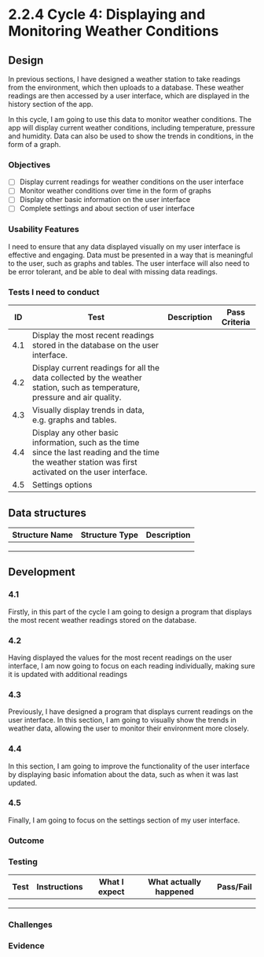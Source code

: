 # 2.2.4 Cycle 4: Displaying and Monitoring Weather Conditions

## Design

In previous sections, I have designed a weather station to take readings from the environment, which then uploads to a database. These weather readings are then accessed by a user interface, which are displayed in the history section of the app.&#x20;

In this cycle, I am going to use this data to monitor weather conditions. The app will display current weather conditions, including temperature, pressure and humidity. Data can also be used to show the trends in conditions, in the form of a graph.

### Objectives

* [ ] Display current readings for weather conditions on the user interface
* [ ] Monitor weather conditions over time in the form of graphs
* [ ] Display other basic information on the user interface
* [ ] Complete settings and about section of user interface

### Usability Features

I need to ensure that any data displayed visually on my user interface is effective and engaging. Data must be presented in a way that is meaningful to the user, such as graphs and tables. The user interface will also need to be error tolerant, and be able to deal with missing data readings.

### Tests I need to conduct

| ID  | Test                                                                                                                                                     | Description | Pass Criteria |
| --- | -------------------------------------------------------------------------------------------------------------------------------------------------------- | ----------- | ------------- |
| 4.1 | Display the most recent readings stored in the database on the user interface.                                                                           |             |               |
| 4.2 | Display current readings for all the data collected by the weather station, such as temperature, pressure and air quality.                               |             |               |
| 4.3 | Visually display trends in data, e.g. graphs and tables.                                                                                                 |             |               |
| 4.4 | Display any other basic information, such as the time since the last reading and the time the weather station was first activated on the user interface. |             |               |
| 4.5 | Settings options                                                                                                                                         |             |               |

## Data structures

| Structure Name | Structure Type | Description |
| -------------- | -------------- | ----------- |
|                |                |             |
|                |                |             |
|                |                |             |

## Development

### 4.1

Firstly, in this part of the cycle I am going to design a program that displays the most recent weather readings stored on the database.

### 4.2

Having displayed the values for the most recent readings on the user interface, I am now going to focus on each reading individually, making sure it is updated with additional readings

### 4.3

Previously, I have designed a program that displays current readings on the user interface. In this section, I am going to visually show the trends in weather data, allowing the user to monitor their environment more closely.&#x20;

### 4.4

In this section, I am going to improve the functionality of the user interface by displaying basic infomation about the data, such as when it was last updated.

### 4.5

Finally, I am going to focus on the settings section of my user interface.



### Outcome



### Testing

| Test | Instructions | What I expect | What actually happened | Pass/Fail |
| ---- | ------------ | ------------- | ---------------------- | --------- |
|      |              |               |                        |           |
|      |              |               |                        |           |
|      |              |               |                        |           |

### Challenges



### Evidence
